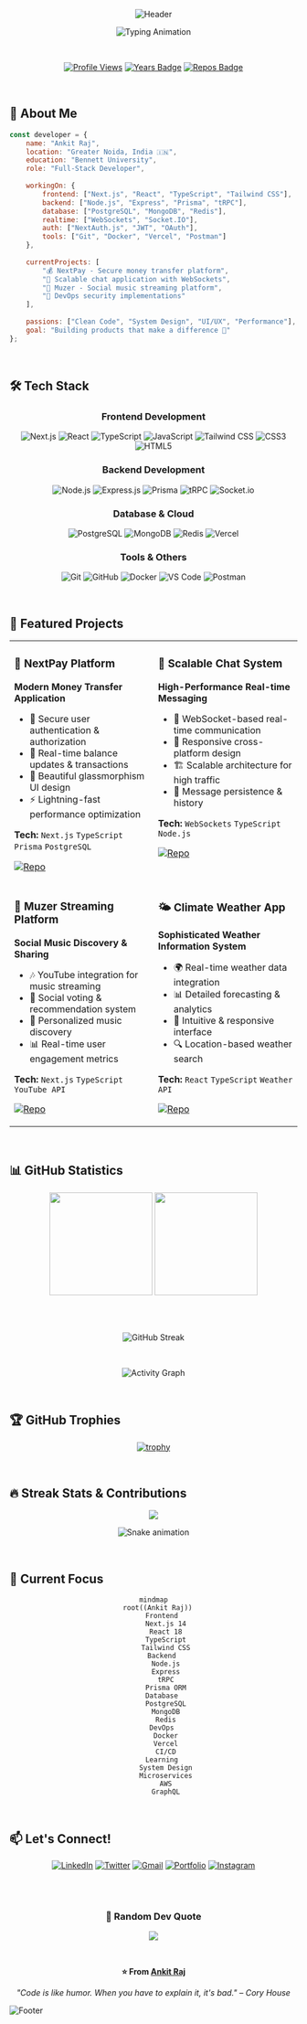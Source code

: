 <!-- Header with animated gradient -->
<div align="center">
  
![Header](https://capsule-render.vercel.app/api?type=waving&color=gradient&customColorList=12,2,20,25,30&height=200&section=header&text=Ankit%20Raj&fontSize=80&fontColor=fff&animation=fadeIn&fontAlignY=35&desc=Full-Stack%20Developer%20%7C%20System%20Architect&descAlignY=55&descSize=18)

</div>

<div align="center">

![Typing Animation](https://readme-typing-svg.herokuapp.com?font=JetBrains+Mono&weight=500&size=28&duration=2500&pause=800&color=6A0DAD&background=00000000&center=true&vCenter=true&multiline=true&width=700&height=120&lines=%F0%9F%92%BB+Building+scalable+web+applications;%F0%9F%9A%80+Crafting+seamless+user+experiences;%F0%9F%94%A7+Architecting+robust+backend+systems;%E2%9A%A1+Optimizing+for+performance+%26+security)

<br/>

[![Profile Views](https://komarev.com/ghpvc/?username=rajankit3107&style=for-the-badge&color=blueviolet&label=PROFILE+VIEWS)](https://github.com/rajankit3107)
[![Years Badge](https://badges.pufler.dev/years/rajankit3107?style=for-the-badge&color=blueviolet&logo=github)](https://github.com/rajankit3107)
[![Repos Badge](https://badges.pufler.dev/repos/rajankit3107?style=for-the-badge&color=blueviolet&logo=github)](https://github.com/rajankit3107?tab=repositories)

</div>

<br/>

## 🌟 About Me

```javascript
const developer = {
    name: "Ankit Raj",
    location: "Greater Noida, India 🇮🇳",
    education: "Bennett University",
    role: "Full-Stack Developer",
    
    workingOn: {
        frontend: ["Next.js", "React", "TypeScript", "Tailwind CSS"],
        backend: ["Node.js", "Express", "Prisma", "tRPC"],
        database: ["PostgreSQL", "MongoDB", "Redis"],
        realtime: ["WebSockets", "Socket.IO"],
        auth: ["NextAuth.js", "JWT", "OAuth"],
        tools: ["Git", "Docker", "Vercel", "Postman"]
    },
    
    currentProjects: [
        "💰 NextPay - Secure money transfer platform",
        "💬 Scalable chat application with WebSockets", 
        "🎵 Muzer - Social music streaming platform",
        "🔐 DevOps security implementations"
    ],
    
    passions: ["Clean Code", "System Design", "UI/UX", "Performance"],
    goal: "Building products that make a difference 🎯"
};
```

<br/>

## 🛠️ Tech Stack

<div align="center">

### Frontend Development
![Next.js](https://img.shields.io/badge/Next.js-000000?style=for-the-badge&logo=nextdotjs&logoColor=white)
![React](https://img.shields.io/badge/React-20232A?style=for-the-badge&logo=react&logoColor=61DAFB)
![TypeScript](https://img.shields.io/badge/TypeScript-007ACC?style=for-the-badge&logo=typescript&logoColor=white)
![JavaScript](https://img.shields.io/badge/JavaScript-F7DF1E?style=for-the-badge&logo=javascript&logoColor=black)
![Tailwind CSS](https://img.shields.io/badge/Tailwind_CSS-38B2AC?style=for-the-badge&logo=tailwind-css&logoColor=white)
![CSS3](https://img.shields.io/badge/CSS3-1572B6?style=for-the-badge&logo=css3&logoColor=white)
![HTML5](https://img.shields.io/badge/HTML5-E34F26?style=for-the-badge&logo=html5&logoColor=white)

### Backend Development
![Node.js](https://img.shields.io/badge/Node.js-43853D?style=for-the-badge&logo=node.js&logoColor=white)
![Express.js](https://img.shields.io/badge/Express.js-000000?style=for-the-badge&logo=express&logoColor=white)
![Prisma](https://img.shields.io/badge/Prisma-2D3748?style=for-the-badge&logo=prisma&logoColor=white)
![tRPC](https://img.shields.io/badge/tRPC-2596BE?style=for-the-badge&logo=trpc&logoColor=white)
![Socket.io](https://img.shields.io/badge/Socket.io-black?style=for-the-badge&logo=socket.io&badgeColor=010101)

### Database & Cloud
![PostgreSQL](https://img.shields.io/badge/PostgreSQL-316192?style=for-the-badge&logo=postgresql&logoColor=white)
![MongoDB](https://img.shields.io/badge/MongoDB-4EA94B?style=for-the-badge&logo=mongodb&logoColor=white)
![Redis](https://img.shields.io/badge/Redis-DC382D?style=for-the-badge&logo=redis&logoColor=white)
![Vercel](https://img.shields.io/badge/Vercel-000000?style=for-the-badge&logo=vercel&logoColor=white)

### Tools & Others
![Git](https://img.shields.io/badge/Git-F05032?style=for-the-badge&logo=git&logoColor=white)
![GitHub](https://img.shields.io/badge/GitHub-100000?style=for-the-badge&logo=github&logoColor=white)
![Docker](https://img.shields.io/badge/Docker-2496ED?style=for-the-badge&logo=docker&logoColor=white)
![VS Code](https://img.shields.io/badge/VS_Code-007ACC?style=for-the-badge&logo=visual-studio-code&logoColor=white)
![Postman](https://img.shields.io/badge/Postman-FF6C37?style=for-the-badge&logo=postman&logoColor=white)

</div>

<br/>

## 🚀 Featured Projects

<div align="center">

<table>
<tr>
<td width="50%" valign="top">

### 🏦 NextPay Platform
**Modern Money Transfer Application**

- 🔐 Secure user authentication & authorization
- 💸 Real-time balance updates & transactions
- 🎨 Beautiful glassmorphism UI design
- ⚡ Lightning-fast performance optimization

**Tech:** `Next.js` `TypeScript` `Prisma` `PostgreSQL`

[![Repo](https://img.shields.io/badge/View-Repository-blueviolet?style=for-the-badge&logo=github)](https://github.com/rajankit3107/next-pay)

</td>
<td width="50%" valign="top">

### 💬 Scalable Chat System
**High-Performance Real-time Messaging**

- 🔄 WebSocket-based real-time communication
- 📱 Responsive cross-platform design
- 🏗️ Scalable architecture for high traffic
- 💾 Message persistence & history

**Tech:** `WebSockets` `TypeScript` `Node.js`

[![Repo](https://img.shields.io/badge/View-Repository-blueviolet?style=for-the-badge&logo=github)](https://github.com/rajankit3107/scalable-chat)

</td>
</tr>
<tr>
<td width="50%" valign="top">

### 🎵 Muzer Streaming Platform
**Social Music Discovery & Sharing**

- 🎶 YouTube integration for music streaming
- 👥 Social voting & recommendation system
- 🎯 Personalized music discovery
- 📊 Real-time user engagement metrics

**Tech:** `Next.js` `TypeScript` `YouTube API`

[![Repo](https://img.shields.io/badge/View-Repository-blueviolet?style=for-the-badge&logo=github)](https://github.com/rajankit3107/muzer)

</td>
<td width="50%" valign="top">

### 🌤️ Climate Weather App
**Sophisticated Weather Information System**

- 🌍 Real-time weather data integration
- 📊 Detailed forecasting & analytics
- 🎨 Intuitive & responsive interface
- 🔍 Location-based weather search

**Tech:** `React` `TypeScript` `Weather API`

[![Repo](https://img.shields.io/badge/View-Repository-blueviolet?style=for-the-badge&logo=github)](https://github.com/rajankit3107/climate)

</td>
</tr>
</table>

</div>

<br/>

## 📊 GitHub Statistics

<div align="center">

<img height="180em" src="https://github-readme-stats.vercel.app/api?username=rajankit3107&show_icons=true&theme=tokyonight&include_all_commits=true&count_private=true&hide_border=true"/>
<img height="180em" src="https://github-readme-stats.vercel.app/api/top-langs/?username=rajankit3107&layout=compact&langs_count=8&theme=tokyonight&hide_border=true"/>

<br/><br/>

![GitHub Streak](https://github-readme-streak-stats.herokuapp.com/?user=rajankit3107&theme=tokyonight&hide_border=true)

<br/>

![Activity Graph](https://github-readme-activity-graph.vercel.app/graph?username=rajankit3107&bg_color=1a1b27&color=70a5fd&line=70a5fd&point=bf91f3&area=true&hide_border=true)

</div>

<br/>

## 🏆 GitHub Trophies

<div align="center">

[![trophy](https://github-profile-trophy.vercel.app/?username=rajankit3107&theme=tokyonight&no-frame=true&no-bg=true&margin-w=4&column=7)](https://github.com/ryo-ma/github-profile-trophy)

</div>

<br/>

## 🔥 Streak Stats & Contributions

<div align="center">

<img src="https://github-readme-stats.vercel.app/api?username=rajankit3107&show_icons=true&theme=tokyonight&count_private=true&hide_border=true" />

<br/>

![Snake animation](https://raw.githubusercontent.com/rajankit3107/rajankit3107/output/github-contribution-grid-snake-dark.svg)

</div>

<br/>

## 🎯 Current Focus

<div align="center">

```mermaid
mindmap
  root((Ankit Raj))
    Frontend
      Next.js 14
      React 18
      TypeScript
      Tailwind CSS
    Backend
      Node.js
      Express
      tRPC
      Prisma ORM
    Database
      PostgreSQL
      MongoDB
      Redis
    DevOps
      Docker
      Vercel
      CI/CD
    Learning
      System Design
      Microservices
      AWS
      GraphQL
```

</div>

<br/>

## 📫 Let's Connect!

<div align="center">

[![LinkedIn](https://img.shields.io/badge/LinkedIn-0077B5?style=for-the-badge&logo=linkedin&logoColor=white)](https://linkedin.com/in/rajankit3107)
[![Twitter](https://img.shields.io/badge/Twitter-1DA1F2?style=for-the-badge&logo=twitter&logoColor=white)](https://twitter.com/rajankit3107)
[![Gmail](https://img.shields.io/badge/Gmail-D14836?style=for-the-badge&logo=gmail&logoColor=white)](mailto:rajankit3107@gmail.com)
[![Portfolio](https://img.shields.io/badge/Portfolio-FF7139?style=for-the-badge&logo=Firefox-Browser&logoColor=white)](https://rajankit.dev)
[![Instagram](https://img.shields.io/badge/Instagram-E4405F?style=for-the-badge&logo=instagram&logoColor=white)](https://instagram.com/rajankit3107)

<br/><br/>

### 💭 Random Dev Quote
![](https://quotes-github-readme.vercel.app/api?type=horizontal&theme=tokyonight)

<br/>

**⭐ From [Ankit Raj](https://github.com/rajankit3107)**

*"Code is like humor. When you have to explain it, it's bad." – Cory House*

</div>

<!-- Footer -->
![Footer](https://capsule-render.vercel.app/api?type=waving&color=gradient&customColorList=12,2,20,25,30&height=100&section=footer)
